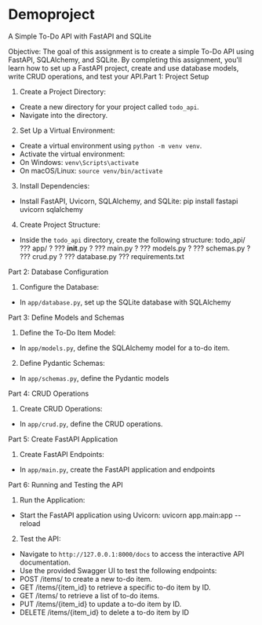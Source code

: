 ﻿# Demoproject
A Simple To-Do API with FastAPI and SQLite

Objective:
The goal of this assignment is to create a simple To-Do API using FastAPI, SQLAlchemy, and
SQLite. By completing this assignment, you'll learn how to set up a FastAPI project, create and use
database models, write CRUD operations, and test your API.Part 1: Project Setup
1. Create a Project Directory:
 - Create a new directory for your project called `todo_api`.
 - Navigate into the directory.
   
2. Set Up a Virtual Environment:
 - Create a virtual environment using `python -m venv venv`.
 - Activate the virtual environment:
 - On Windows: `venv\Scripts\activate`
 - On macOS/Linux: `source venv/bin/activate`
   
3. Install Dependencies:
 - Install FastAPI, Uvicorn, SQLAlchemy, and SQLite:
 pip install fastapi uvicorn sqlalchemy

4. Create Project Structure:
 - Inside the `todo_api` directory, create the following structure:
 todo_api/
 ??? app/
 ? ??? __init__.py
 ? ??? main.py
 ? ??? models.py
 ? ??? schemas.py
 ? ??? crud.py
 ? ??? database.py
 ??? requirements.txt

Part 2: Database Configuration
1. Configure the Database:
 - In `app/database.py`, set up the SQLite database with SQLAlchemy

Part 3: Define Models and Schemas
1. Define the To-Do Item Model:
 - In `app/models.py`, define the SQLAlchemy model for a to-do item.
2. Define Pydantic Schemas:
 - In `app/schemas.py`, define the Pydantic models

Part 4: CRUD Operations
1. Create CRUD Operations:
 - In `app/crud.py`, define the CRUD operations.

Part 5: Create FastAPI Application
1. Create FastAPI Endpoints:
 - In `app/main.py`, create the FastAPI application and endpoints
 
 Part 6: Running and Testing the API
1. Run the Application:
 - Start the FastAPI application using Uvicorn:
 uvicorn app.main:app --reload
2. Test the API:
 - Navigate to `http://127.0.0.1:8000/docs` to access the interactive API documentation.
 - Use the provided Swagger UI to test the following endpoints:
 - POST /items/ to create a new to-do item.
 - GET /items/{item_id} to retrieve a specific to-do item by ID.
 - GET /items/ to retrieve a list of to-do items.
 - PUT /items/{item_id} to update a to-do item by ID.
 - DELETE /items/{item_id} to delete a to-do item by ID
